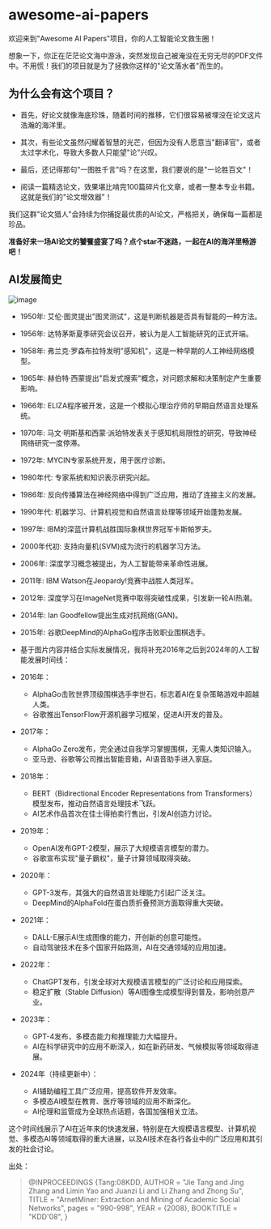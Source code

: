 # awesome-ai-papers

欢迎来到"Awesome AI Papers"项目，你的人工智能论文救生圈！

想象一下，你正在茫茫论文海中游泳，突然发现自己被淹没在无穷无尽的PDF文件中。不用慌！我们的项目就是为了拯救你这样的"论文落水者"而生的。

## 为什么会有这个项目？
- 首先，好论文就像海底珍珠，随着时间的推移，它们很容易被埋没在论文这片浩瀚的海洋里。
- 其次，有些论文虽然闪耀着智慧的光芒，但因为没有人愿意当"翻译官"，或者太过学术化，导致大多数人只能望"论"兴叹。

- 最后，还记得那句"一图胜千言"吗？在这里，我们要说的是"一论胜百文"！
- 阅读一篇精选论文，效果堪比啃完100篇碎片化文章，或者一整本专业书籍。这就是我们的"论文增效器"！

  

我们这群"论文猎人"会持续为你捕捉最优质的AI论文，严格把关，确保每一篇都是珍品。

**准备好来一场AI论文的饕餮盛宴了吗？点个star不迷路，一起在AI的海洋里畅游吧！**



## AI发展简史
![image](https://github.com/user-attachments/assets/bb3c2dc9-c80f-4ead-9b5f-ca6a16259d34)


- 1950年: 艾伦·图灵提出"图灵测试"，这是判断机器是否具有智能的一种方法。

- 1956年: 达特茅斯夏季研究会议召开，被认为是人工智能研究的正式开端。

- 1958年: 弗兰克·罗森布拉特发明"感知机"，这是一种早期的人工神经网络模型。

- 1965年: 赫伯特·西蒙提出"启发式搜索"概念，对问题求解和决策制定产生重要影响。

- 1966年: ELIZA程序被开发，这是一个模拟心理治疗师的早期自然语言处理系统。

- 1970年: 马文·明斯基和西蒙·派珀特发表关于感知机局限性的研究，导致神经网络研究一度停滞。

- 1972年: MYCIN专家系统开发，用于医疗诊断。

- 1980年代: 专家系统和知识表示研究兴起。

- 1986年: 反向传播算法在神经网络中得到广泛应用，推动了连接主义的发展。

- 1990年代: 机器学习、计算机视觉和自然语言处理等领域开始蓬勃发展。

- 1997年: IBM的深蓝计算机战胜国际象棋世界冠军卡斯帕罗夫。

- 2000年代初: 支持向量机(SVM)成为流行的机器学习方法。

- 2006年: 深度学习概念被提出，为人工智能带来革命性进展。

- 2011年: IBM Watson在Jeopardy!竞赛中战胜人类冠军。

- 2012年: 深度学习在ImageNet竞赛中取得突破性成果，引发新一轮AI热潮。

- 2014年: Ian Goodfellow提出生成对抗网络(GAN)。

- 2015年: 谷歌DeepMind的AlphaGo程序击败职业围棋选手。

- 基于图片内容并结合实际发展情况，我将补充2016年之后到2024年的人工智能发展时间线：

- 2016年：
  - AlphaGo击败世界顶级围棋选手李世石，标志着AI在复杂策略游戏中超越人类。
  - 谷歌推出TensorFlow开源机器学习框架，促进AI开发的普及。

- 2017年：
  - AlphaGo Zero发布，完全通过自我学习掌握围棋，无需人类知识输入。
  - 亚马逊、谷歌等公司推出智能音箱，AI语音助手进入家庭。

- 2018年：
  - BERT（Bidirectional Encoder Representations from Transformers）模型发布，推动自然语言处理技术飞跃。
  - AI艺术作品首次在佳士得拍卖行售出，引发AI创造力讨论。

- 2019年：
  - OpenAI发布GPT-2模型，展示了大规模语言模型的潜力。
  - 谷歌宣布实现"量子霸权"，量子计算领域取得突破。

- 2020年：
  - GPT-3发布，其强大的自然语言处理能力引起广泛关注。
  - DeepMind的AlphaFold在蛋白质折叠预测方面取得重大突破。

- 2021年：
  - DALL-E展示AI生成图像的能力，开创新的创意可能性。
  - 自动驾驶技术在多个国家开始路测，AI在交通领域的应用加速。

- 2022年：
  - ChatGPT发布，引发全球对大规模语言模型的广泛讨论和应用探索。
  - 稳定扩散（Stable Diffusion）等AI图像生成模型得到普及，影响创意产业。

- 2023年：
  - GPT-4发布，多模态能力和推理能力大幅提升。
  - AI在科学研究中的应用不断深入，如在新药研发、气候模拟等领域取得进展。

- 2024年（持续更新中）：
  - AI辅助编程工具广泛应用，提高软件开发效率。
  - 多模态AI模型在教育、医疗等领域的应用不断深化。
  - AI伦理和监管成为全球热点话题，各国加强相关立法。

这个时间线展示了AI在近年来的快速发展，特别是在大规模语言模型、计算机视觉、多模态AI等领域取得的重大进展，以及AI技术在各行各业中的广泛应用和其引发的社会讨论。

出处：
> @INPROCEEDINGS
> {Tang:08KDD,
>  AUTHOR = "Jie Tang and Jing Zhang and Limin Yao and Juanzi Li and Li Zhang and Zhong Su",
>  TITLE = "ArnetMiner: Extraction and Mining of Academic Social Networks",
>  pages = "990-998",
>  YEAR = {2008},
>  BOOKTITLE = "KDD'08",
> }
